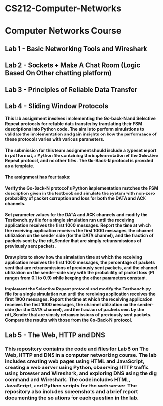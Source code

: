 # CS212-Computer-Networks
# Computer Networks Course
## Lab 1 - Basic Networking Tools and Wireshark
## Lab 2 - Sockets + Make A Chat Room (Logic Based On Other chatting platform)
## Lab 3 - Principles of Reliable Data Transfer
## Lab 4 - Sliding Window Protocols
#### This lab assignment involves implementing the Go-back-N and Selective Repeat protocols for reliable data transfer by translating their FSM descriptions into Python code. The aim is to perform simulations to validate the implementation and gain insights on how the performance of these protocols varies with various parameters.
#### The submission for this team assignment should include a typeset report in pdf format, a Python file containing the implementation of the Selective Repeat protocol, and no other files. The Go-Back-N protocol is provided as a template.

#### The assignment has four tasks:
#### Verify the Go-Back-N protocol's Python implementation matches the FSM description given in the textbook and simulate the system with non-zero probability of packet corruption and loss for both the DATA and ACK channels.
#### Set parameter values for the DATA and ACK channels and modify the Testbench.py file for a single simulation run until the receiving application receives the first 1000 messages. Report the time at which the receiving application receives the first 1000 messages, the channel utilization on the sender side (for the DATA channel), and the fraction of packets sent by the rdt_Sender that are simply retransmissions of previously sent packets.
#### Draw plots to show how the simulation time at which the receiving application receives the first 1000 messages, the percentage of packets sent that are retransmissions of previously sent packets, and the channel utilization on the sender-side vary with the probability of packet loss (Pl ranges from 0.1 to 0.9) while keeping the other parameters constant.
#### Implement the Selective Repeat protocol and modify the Testbench.py file for a single simulation run until the receiving application receives the first 1000 messages. Report the time at which the receiving application receives the first 1000 messages, the channel utilization on the sender-side (for the DATA channel), and the fraction of packets sent by the rdt_Sender that are simply retransmissions of previously sent packets. Compare the results with those from the Go-Back-N protocol.
## Lab 5 - The Web, HTTP and DNS 
### This repository contains the code and files for Lab 5 on The Web, HTTP and DNS in a computer networking course. The lab includes creating web pages using HTML and JavaScript, creating a web server using Python, observing HTTP traffic using browser and Wireshark, and exploring DNS using the dig command and Wireshark. The code includes HTML, JavaScript, and Python scripts for the web server. The repository also includes screenshots and a brief report documenting the solutions for each question in the lab.

